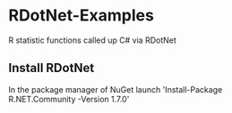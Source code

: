 # RDotNet-Examples
R statistic functions called up C# via RDotNet
## Install RDotNet
In the package manager of NuGet launch 'Install-Package R.NET.Community -Version 1.7.0'



